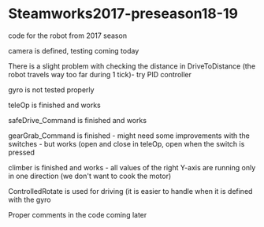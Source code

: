 # Steamworks2017-preseason18-19
code for the robot from 2017 season

camera is defined, testing coming today

There is a slight problem with checking the distance in DriveToDistance (the robot travels way too far during 1 tick)- try PID controller

gyro is not tested properly

teleOp is finished and works

safeDrive_Command is finished and works

gearGrab_Command is finished - might need some improvements with the switches - but works (open and close in teleOp, open when the switch is pressed

climber is finished and works - all values of the right Y-axis are running only in one direction (we don't want to cook the motor)

ControlledRotate is used for driving (it is easier to handle when it is defined with the gyro

Proper comments in the code coming later
